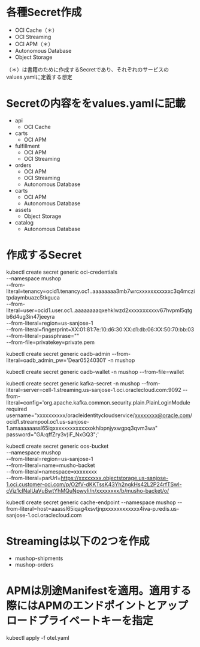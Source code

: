 # 各種Secret作成
- OCI Cache（＊）
- OCI Streaming
- OCI APM（＊）
- Autonomous Database
- Object Storage

（＊）は書籍のために作成するSecretであり、それぞれのサービスのvalues.yamlに定義する想定

# Secretの内容ををvalues.yamlに記載
- api
  - OCI Cache
- carts
  - OCI APM
- fulfillment
  - OCI APM
  - OCI Streaming
- orders
  - OCI APM
  - OCI Streaming
  - Autonomous Database
- carts
  - OCI APM
  - Autonomous Database
- assets
  - Object Storage
- catalog
  - Autonomous Database

# 作成するSecret
  
kubectl create secret generic oci-credentials \
  --namespace mushop \
  --from-literal=tenancy=ocid1.tenancy.oc1..aaaaaaaa3mb7wrcxxxxxxxxxxxc3q4mczitpdaymbuazc5tkguca \
  --from-literal=user=ocid1.user.oc1..aaaaaaaaqxehklwzd2xxxxxxxxxxv67hvpml5qtgb6d4ug3in47jeeyra \
  --from-literal=region=us-sanjose-1 \
  --from-literal=fingerprint=XX:01:81:7e:10:d6:30:XX:d1:db:06:XX:50:70:bb:03 \
  --from-literal=passphrase="" \
  --from-file=privatekey=private.pem

kubectl create secret generic oadb-admin --from-literal=oadb_admin_pw='Dear05240301' -n mushop

kubectl create secret generic oadb-wallet -n mushop --from-file=wallet

kubectl create secret generic kafka-secret -n mushop --from-literal=server=cell-1.streaming.us-sanjose-1.oci.oraclecloud.com:9092 --from-literal=config='org.apache.kafka.common.security.plain.PlainLoginModule required username="xxxxxxxxxx/oracleidentitycloudservice/xxxxxxxx@oracle.com/ocid1.streampool.oc1.us-sanjose-1.amaaaaaassl65iqxxxxxxxxxxxxxokhibpnjyxwgpq3qvm3wa" password="GA:qffZry3v)iF_NxGQ3";'

kubectl create secret generic oos-bucket \
  --namespace mushop \
  --from-literal=region=us-sanjose-1 \
  --from-literal=name=musho-backet \
  --from-literal=namespace=xxxxxxxx \
  --from-literal=parUrl=https://xxxxxxxx.objectstorage.us-sanjose-1.oci.customer-oci.com/p/O2fV-dKKTssK43Yh2ngkHs42L2P24rfTSwl-cVjz1clNalUaVuBwtYhMQuNpwyIi/n/xxxxxxxx/b/musho-backet/o/

kubectl create secret generic cache-endpoint --namespace mushop --from-literal=host=aaassl65iqag4xsvtjnpxxxxxxxxxxxx4iva-p.redis.us-sanjose-1.oci.oraclecloud.com

# Streamingは以下の2つを作成
-  mushop-shipments
-  mushop-orders

# APMは別途Manifestを適用。適用する際にはAPMのエンドポイントとアップロードプライベートキーを指定

kubectl apply -f otel.yaml 